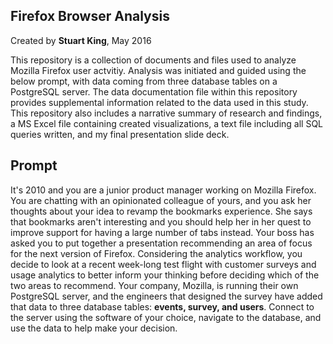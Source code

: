 ## Firefox Browser Analysis
Created by **Stuart King**, May 2016

This repository is a collection of documents and files used to analyze Mozilla Firefox user actvitiy. Analysis was initiated and guided using the below prompt, with data coming from three database tables on a PostgreSQL server. The data documentation file within this repository provides supplemental information related to the data used in this study. This repository also includes a narrative summary of research and findings, a MS Excel file containing created visualizations, a text file including all SQL queries written, and my final presentation slide deck.

## Prompt

It's 2010 and you are a junior product manager working on Mozilla Firefox. You are chatting with an opinionated colleague of yours, and you ask her thoughts about your idea to revamp the bookmarks experience. She says that bookmarks aren't interesting and you should help her in her quest to improve support for having a large number of tabs instead. Your boss has asked you to put together a presentation recommending an area of focus for the next version of Firefox. Considering the analytics workflow, you decide to look at a recent week-long test flight with customer surveys and usage analytics to better inform your thinking before deciding which of the two areas to recommend. Your company, Mozilla, is running their own PostgreSQL server, and the engineers that designed the survey have added that data to three database tables: **events, survey, and users**. Connect to the server using the software of your choice, navigate to the database, and use the data to help make your decision.
